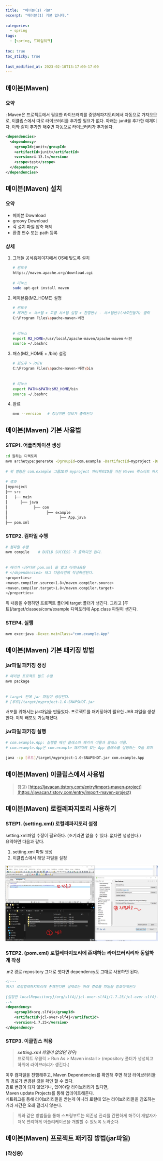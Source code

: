 ```yaml
---
title:  "메이븐(1) 기본"
excerpt: "메이븐(1) 기본 입니다."

categories:
  - spring
tags:
  - [spring, 프레임워크]

toc: true
toc_sticky: true

last_modified_at: 2023-02-10T13:17:00-17:00
---
```


## 메이븐(Maven)
### 요약
: Maven은 프로젝트에서 필요한 라이브러리를 중앙레파지토리에서 자동으로 가져오므로, 이클립스에서 따로 라이브러리를 추가할 필요가 없다. 아래는 junit을 추가한 예제이다. 이와 같이 추가만 해주면 자동으로 라이브러리가 추가된다.
  
```xml
<dependencies>
  <dependency>
    <groupId>junit</groupId>
    <artifactId>junit</artifactId>
    <version>4.13.1</version>
    <scope>test</scope>
  </dependency>
</dependencies>

```

## 메이븐(Maven) 설치
### 요약
- 메이븐 Download
- groovy Download
- 각 설치 파일 압축 해제
- 환경 변수 또는 path 등록

### 상세
1. 그래들 공식홈페이지에서 OS에 맞도록 설치

    ```bash
    # 윈도우
    https://maven.apache.org/download.cgi

    # 리눅스
    sudo apt-get install maven
    ```

2. 메이븐홈(M2_HOME) 설정
    ```bash
    # 윈도우
    # 제어판 > 시스템 > 고급 시스템 설정 > 환경변수 - 시스템변수(새로만들기) 클릭
    C:\Program Files\apache-maven-버전
    

    # 리눅스  
    export M2_HOME=/usr/local/apache-maven/apache-maven-버전 
    source ~/.bashrc
    
    ```
3. 패스(M2_HOME + /bin) 설정
    ```bash
    # 윈도우 > PATH
    C:\Program Files\apache-maven-버전\bin
    

    # 리눅스  
    export PATH=$PATH:$M2_HOME/bin
    source ~/.bashrc

    ```
4. 완료
    ```bash
    mvn --version   # 정상이면 정보가 출력된다
    
    ```


## 메이븐(Maven) 기본 사용법
### STEP1. 어플리케이션 생성
```bash
cd 원하는 디렉토리
mvn archetype:generate -DgroupId=com.example -DartifactId=myproject -DarchetypeArtifactId=maven-archetype-quickstart -DinteractiveMode=false

# 위 명령은 com.example 그룹ID와 myproject 아티팩트ID를 가진 Maven 퀵스타트 아키타입(템플릿)을 기반으로 새로운 자바 프로젝트를 생성한다. 이후 해당 프로젝트 디렉토리로 이동하면 된다.

# 결과
│myproject
├── src
│   ├── main  
│      ├── java  
│            ├── com  
│                  ├── example 
│                        ├── App.java
├── pom.xml

```

### STEP2. 컴파일 수행
```bash
# 컴파일 수행
mvn compile    # BUILD SUCCESS 가 출력되면 된다.


# 에러가 나온다면 pom.xml 을 열고 아래내용을 
# </dependencies> 태그 다음라인에 작성하면된다.
<properties>
<maven.compiler.source>1.8</maven.compiler.source>
<maven.compiler.target>1.8</maven.compiler.target>
</properties>

```

위 내용을 수행하면 프로젝트 폴더에 target 폴더가 생긴다.
그리고 [루트]/target/classes/com/example 디렉토리에 App.class 파일이 생긴다.  


### STEP4. 실행
```bash
mvn exec:java -Dexec.mainClass="com.example.App"

```


## 메이븐(Maven) 기본 패키징 방법
### jar파일 패키징 생성
```bash
# 메이븐 프로젝트 빌드 수행
mvn package 


# target 안에 jar 파일이 생성된다.
# [루트]/target/myproject-1.0-SNAPSHOT.jar 
```

배포를 위해서는 jar파일을 만들었다. 프로젝트를 패키징하여 필요한 JAR 파일을 생성한다. 이제 배포도 가능해졌다.

### jar파일 패키징 실행
```bash
# com.example.App: 실행할 메인 클래스의 패키지 이름과 클래스 이름.
# com.example.App은 com.example 패키지에 있는 App 클래스를 실행하는 것을 의미

java -cp [루트]/target/myproject-1.0-SNAPSHOT.jar com.example.App

```




## 메이븐(Maven) 이클립스에서 사용법  
> 참고) [https://javacan.tistory.com/entry/import-maven-project](https://javacan.tistory.com/entry/import-maven-project)




## 메이븐(Maven) 로컬레파지토리 사용하기 
### STEP1. (setting.xml) 로컬레파지토리 설정
setting.xml파일 수정이 필요하다. (초기라면 없을 수 있다. 없다면 생성한다.)  
요약하면 다음과 같다.

1. setting.xml 파일 생성
2. 이클립스에서 해당 파일을 설정

![사진](/assets/images/WebProgramming/Spring/spring_maven01.jpg)


### STEP2. (pom.xml) 로컬레파지토리에 존재하는 라이브러리리와 동일하게 작성
.m2 경로 repository 그대로 썻다면 dependency도 그대로 사용하면 된다.

```xml
<!---
예시) 로컬컬레파지토리에 존재한다면 실제로는 아래 경로를 파일을 참조하게된다

{설정한 localRepository}/org/slf4j/jcl-over-slf4j/1.7.25/jcl-over-slf4j-1.7.25.jar 
-->
<dependency>
    <groupId>org.slf4j</groupId>
    <artifactId>jcl-over-slf4j</artifactId>
    <version>1.7.25</version>
</dependency>

```


### STEP3. 이클립스 적용

> ***setting.xml 파일이 없었던 경우)***  
> 프로젝트 우클릭 > Run As > Maven install > (repository 폴더가 생성되고 하위에 라이브러리가 생긴다.)

이후 컴파일을 진행해주고, Maven Dependencies를 확인해 주면 해당 라이브러리들의 경로가 변경된 것을 확인 할 수 있다.  
경로 변경이 되지 않았거나, 있어야할 라이브러리가 없다면,  
Maven update Projects를 통해 업데이트해준다.  
네트워크를 통해 라이브러리들을 받는게 아니라 로컬에 있는 라이브러리들을 참조하는거라 시간은 오래 걸리지 않는다.  


  
> 위와 같은 방법들을 통해 스프링부트는 의존성 관리를 간편하게 해주어 개발자가 더욱 편리하게 어플리케이션을 개발할 수 있도록 도와준다.



## 메이븐(Maven) 프로젝트 패키징 방법(jar파일)
### (작성중)